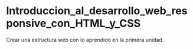 # Introduccion_al_desarrollo_web_responsive_con_HTML_y_CSS

Crear una estructura web con lo aprendido en la primera unidad.

